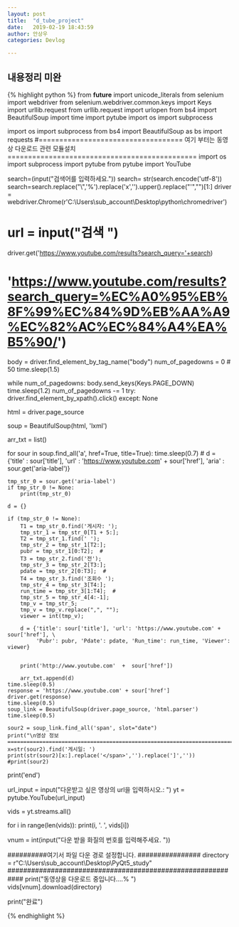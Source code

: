```yaml
---
layout: post
title:  "d_tube_project"
date:   2019-02-19 18:43:59
author: 안상우
categories: Devlog

---
```


## 내용정리 미완


{% highlight python %}
from __future__ import unicode_literals
from selenium import webdriver
from selenium.webdriver.common.keys import Keys
import urllib.request
from urllib.request import urlopen
from bs4 import BeautifulSoup
import time
import pytube
import os
import subprocess

import os
import subprocess
from bs4 import BeautifulSoup as bs
import requests
#===================================    여기 부터는 동영상 다운로드 관련 모듈설치     ==============================================
import os
import subprocess
import pytube
from pytube import YouTube



search=(input("검색어를 입력하세요."))
search= str(search.encode('utf-8'))
search=search.replace("\\",'%').replace('x','').upper().replace("'","")[1:]
driver = webdriver.Chrome(r'C:\Users\sub_account\Desktop\python\chromedriver')
# url = input("검색  ")
driver.get('https://www.youtube.com/results?search_query='+search)
# 'https://www.youtube.com/results?search_query=%EC%A0%95%EB%8F%99%EC%84%9D%EB%AA%A9%EC%82%AC%EC%84%A4%EA%B5%90/')

body = driver.find_element_by_tag_name("body")
num_of_pagedowns = 0  # 50
time.sleep(1.5)



while num_of_pagedowns:
    body.send_keys(Keys.PAGE_DOWN)
    time.sleep(1.2)
    num_of_pagedowns -= 1
    try:
        driver.find_element_by_xpath().click()
    except:
        None

html = driver.page_source

soup = BeautifulSoup(html, 'lxml')

arr_txt = list()

for sour in soup.find_all('a', href=True, title=True):
    time.sleep(0.7)
    # d = {'title' : sour['title'], 'url' : 'https://www.youtube.com' + sour['href'], 'aria' : sour.get('aria-label')}

    tmp_str_0 = sour.get('aria-label')
    if tmp_str_0 != None:
        print(tmp_str_0)

    d = {}

    if (tmp_str_0 != None):
        T1 = tmp_str_0.find('게시자: ');
        tmp_str_1 = tmp_str_0[T1 + 5:];
        T2 = tmp_str_1.find(' ');
        tmp_str_2 = tmp_str_1[T2:];
        pubr = tmp_str_1[0:T2];  #
        T3 = tmp_str_2.find('전');
        tmp_str_3 = tmp_str_2[T3:];
        pdate = tmp_str_2[0:T3];  #
        T4 = tmp_str_3.find('조회수 ');
        tmp_str_4 = tmp_str_3[T4:];
        run_time = tmp_str_3[1:T4];  #
        tmp_str_5 = tmp_str_4[4:-1];
        tmp_v = tmp_str_5;
        tmp_v = tmp_v.replace(",", "");
        viewer = int(tmp_v);

        d = {'title': sour['title'], 'url': 'https://www.youtube.com' + sour['href'], \
             'Pubr': pubr, 'Pdate': pdate, 'Run_time': run_time, 'Viewer': viewer}


        print('http://www.youtube.com'  +  sour['href'])

        arr_txt.append(d)
    time.sleep(0.5)
    response = 'https://www.youtube.com' + sour['href']
    driver.get(response)
    time.sleep(0.5)
    soup_link = BeautifulSoup(driver.page_source, 'html.parser')
    time.sleep(0.5)

    sour2 = soup_link.find_all('span', slot="date")
    print("\n영상 정보=======================================================================\n")
    x=str(sour2).find('게시일: ')
    print(str(sour2)[x:].replace('</span>','').replace(']',''))
    #print(sour2)

print('end')

url_input = input("다운받고 싶은 영상의 url을 입력하시오.: ")
yt = pytube.YouTube(url_input)

vids = yt.streams.all()

for i in range(len(vids)):
    print(i, '. ', vids[i])

vnum = int(input("다운 받을 화질의 번호를 입력해주세요. "))

##########여기서 파일 다운 경로 설정합니다. ################
directory = r"C:\Users\sub_account\Desktop\PyQt5_study"
############################################################
print("동영상을 다운로드 중입니다....% ")
vids[vnum].download(directory)

print("완료")



{% endhighlight %}

